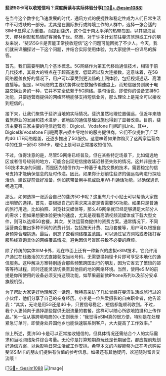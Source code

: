 **斐济5G卡可以收短信吗？深度解读与实际体验分享[[TG💪+ @esim1088](https://t.me/s/esim1088)]**

在当今这个数字化飞速发展的时代，通讯方式的便捷性和稳定性成为人们日常生活中不可或缺的一部分。尤其是在国际旅行或跨境工作的人群中，选择一张合适的SIM卡显得尤为重要。而提到斐济，这个位于南太平洋的热带岛国，以其碧海蓝天、椰林树影和热情好客闻名于世。然而，对于许多计划前往斐济旅游或工作的朋友来说，“斐济5G卡是否能正常接收短信”这个问题可能困扰了不少人。今天，我们就来详细探讨一下这个问题，并结合实际使用体验，为大家提供一份详尽的解答。

首先，我们需要明确几个基本概念。5G网络作为第五代移动通信技术，相较于前几代技术，其最大的特点在于超高速度、低延迟以及大连接数。这意味着，在5G网络覆盖良好的情况下，用户可以享受到更流畅的上网体验，包括视频通话、高清直播等。但是，5G网络的主要优势体现在数据传输速度上，而短信服务则属于电路交换业务的一种，它并不完全依赖于5G网络。换句话说，即使你的设备支持5G功能，只要运营商提供的网络环境能够支持短信业务，那么理论上是完全可以接收到短信的。

接下来，让我们聚焦于斐济当地的实际情况。斐济虽然地理位置偏远，但近年来随着旅游业的发展和技术进步，该地区的通信基础设施也得到了显著改善。目前，斐济主要有三家主要的电信运营商：Digicel、Vodafone Fiji和FijiLink。其中，Digicel和Vodafone Fiji是两家占据主导地位的服务提供商，它们不仅提供了广泛的4G LTE网络覆盖，还逐步推出了5G服务。这意味着如果你购买了这两家运营商中的任意一家5G SIM卡，理论上是可以正常接收短信的。

不过，值得注意的是，尽管5G网络已经普及，但在某些特定场景下，比如偏远地区或者信号较弱的地方，可能会出现短信接收延迟甚至失败的情况。这并非是由于5G技术本身的问题，而是因为短信作为一种基于电路交换的技术，需要稳定的信号支持才能确保信息的及时传递。因此，如果你计划前往斐济的偏远岛屿进行探险活动，建议提前做好准备，例如携带备用手机或启用Wi-Fi通话功能，以确保通讯畅通无阻。

那么，如何选择一张适合自己的斐济5G卡呢？这里有几个小贴士可以帮助大家做出明智的选择。首先，要根据自己的需求来决定是否需要5G功能。如果只是普通的旅行用途，比如拍照、浏览社交媒体等，那么4G网络就已经足够满足大部分人的需求；但如果想要体验更快的速度，尤其是观看高清视频流媒体或下载大型文件，则可以选择5G套餐。其次，关注运营商提供的资费方案。通常情况下，不同运营商会推出多种不同的资费计划，包括按天计费、包月套餐等，用户可以根据自身预算合理挑选。最后，别忘了查看网络覆盖范围。可以通过官方网站或者拨打客服热线查询具体的网络覆盖情况，避免因信号盲区导致不必要的麻烦。

除了传统的实体SIM卡外，现在市面上还有一种新兴的虚拟eSIM技术，它允许用户通过在线激活的方式直接获取当地号码，无需更换物理卡片即可享受本地化的通信服务。这种解决方案特别适合那些频繁跨国出行的朋友，因为它省去了繁琐的邮寄等待过程，同时还能灵活切换至其他目的地的网络环境。当然，使用eSIM的前提是你所使用的设备必须支持这项功能，如苹果最新款iPhone系列以及部分安卓旗舰机型。

为了帮助大家更好地理解这一话题，我特意采访了几位曾经在斐济生活或旅行过的小伙伴，他们分享了自己的亲身经历。小李是一位热爱摄影的自由职业者，他告诉我：“其实，无论是用5G还是4G卡，只要信号稳定，短信都能顺利收到。不过，我个人更倾向于选择那些提供无限流量的套餐，这样可以随心所欲地拍摄和上传作品。”另一位从事跨境电商的小王则表示：“我觉得eSIM真的很方便，特别是在处理紧急订单时，即使身处异国他乡也能快速联系到客户，大大提高了工作效率。”

综上所述，斐济5G卡是可以正常接收短信的，但具体情况还需结合个人的实际需求和当地网络条件综合考量。无论你是打算短期游玩还是长期居住，都应提前规划好通信方案，以免影响日常生活或工作安排。希望本文的内容能够为正在考虑购买斐济SIM卡的朋友们提供有价值的参考信息。如果还有其他疑问，欢迎随时留言交流哦！

[[TG💪+ @esim1088](https://t.me/s/esim1088) ![Image](https://i.postimg.cc/4NQfJmqS/Snipaste-2025-05-13-00-14-12.png)]
